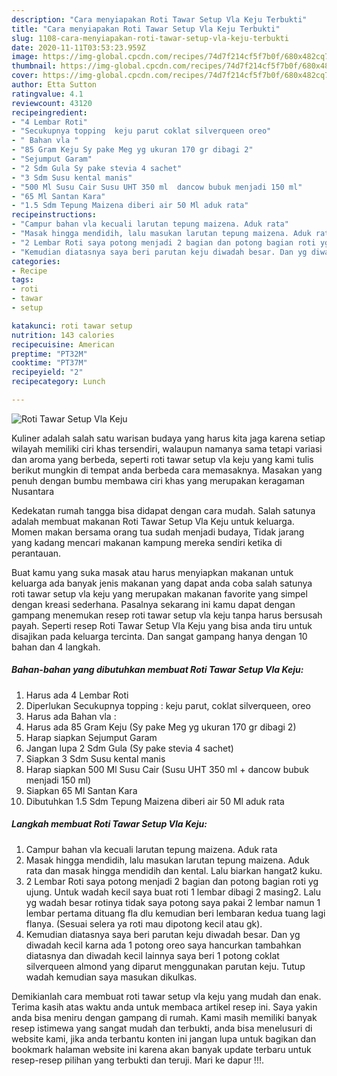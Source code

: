 ```yaml
---
description: "Cara menyiapakan Roti Tawar Setup Vla Keju Terbukti"
title: "Cara menyiapakan Roti Tawar Setup Vla Keju Terbukti"
slug: 1108-cara-menyiapakan-roti-tawar-setup-vla-keju-terbukti
date: 2020-11-11T03:53:23.959Z
image: https://img-global.cpcdn.com/recipes/74d7f214cf5f7b0f/680x482cq70/roti-tawar-setup-vla-keju-foto-resep-utama.jpg
thumbnail: https://img-global.cpcdn.com/recipes/74d7f214cf5f7b0f/680x482cq70/roti-tawar-setup-vla-keju-foto-resep-utama.jpg
cover: https://img-global.cpcdn.com/recipes/74d7f214cf5f7b0f/680x482cq70/roti-tawar-setup-vla-keju-foto-resep-utama.jpg
author: Etta Sutton
ratingvalue: 4.1
reviewcount: 43120
recipeingredient:
- "4 Lembar Roti"
- "Secukupnya topping  keju parut coklat silverqueen oreo"
- " Bahan vla "
- "85 Gram Keju Sy pake Meg yg ukuran 170 gr dibagi 2"
- "Sejumput Garam"
- "2 Sdm Gula Sy pake stevia 4 sachet"
- "3 Sdm Susu kental manis"
- "500 Ml Susu Cair Susu UHT 350 ml  dancow bubuk menjadi 150 ml"
- "65 Ml Santan Kara"
- "1.5 Sdm Tepung Maizena diberi air 50 Ml aduk rata"
recipeinstructions:
- "Campur bahan vla kecuali larutan tepung maizena. Aduk rata"
- "Masak hingga mendidih, lalu masukan larutan tepung maizena. Aduk rata dan masak hingga mendidih dan kental. Lalu biarkan hangat2 kuku."
- "2 Lembar Roti saya potong menjadi 2 bagian dan potong bagian roti yg ujung. Untuk wadah kecil saya buat roti 1 lembar dibagi 2 masing2. Lalu yg wadah besar rotinya tidak saya potong saya pakai 2 lembar namun 1 lembar pertama dituang fla dlu kemudian beri lembaran kedua tuang lagi flanya. (Sesuai selera ya roti mau dipotong kecil atau gk)."
- "Kemudian diatasnya saya beri parutan keju diwadah besar. Dan yg diwadah kecil karna ada 1 potong oreo saya hancurkan tambahkan diatasnya dan diwadah kecil lainnya saya beri 1 potong coklat silverqueen almond yang diparut menggunakan parutan keju. Tutup wadah kemudian saya masukan dikulkas."
categories:
- Recipe
tags:
- roti
- tawar
- setup

katakunci: roti tawar setup 
nutrition: 143 calories
recipecuisine: American
preptime: "PT32M"
cooktime: "PT37M"
recipeyield: "2"
recipecategory: Lunch

---
```



![Roti Tawar Setup Vla Keju](https://img-global.cpcdn.com/recipes/74d7f214cf5f7b0f/680x482cq70/roti-tawar-setup-vla-keju-foto-resep-utama.jpg)

Kuliner adalah salah satu warisan budaya yang harus kita jaga karena setiap wilayah memiliki ciri khas tersendiri, walaupun namanya sama tetapi variasi dan aroma yang berbeda, seperti roti tawar setup vla keju yang kami tulis berikut mungkin di tempat anda berbeda cara memasaknya. Masakan yang penuh dengan bumbu membawa ciri khas yang merupakan keragaman Nusantara



Kedekatan rumah tangga bisa didapat dengan cara mudah. Salah satunya adalah membuat makanan Roti Tawar Setup Vla Keju untuk keluarga. Momen makan bersama orang tua sudah menjadi budaya, Tidak jarang yang kadang mencari makanan kampung mereka sendiri ketika di perantauan.

Buat kamu yang suka masak atau harus menyiapkan makanan untuk keluarga ada banyak jenis makanan yang dapat anda coba salah satunya roti tawar setup vla keju yang merupakan makanan favorite yang simpel dengan kreasi sederhana. Pasalnya sekarang ini kamu dapat dengan gampang menemukan resep roti tawar setup vla keju tanpa harus bersusah payah.
Seperti resep Roti Tawar Setup Vla Keju yang bisa anda tiru untuk disajikan pada keluarga tercinta. Dan sangat gampang hanya dengan 10 bahan dan 4 langkah.


<!--inarticleads1-->

##### Bahan-bahan yang dibutuhkan membuat Roti Tawar Setup Vla Keju:

1. Harus ada 4 Lembar Roti
1. Diperlukan Secukupnya topping : keju parut, coklat silverqueen, oreo
1. Harus ada  Bahan vla :
1. Harus ada 85 Gram Keju (Sy pake Meg yg ukuran 170 gr dibagi 2)
1. Harap siapkan Sejumput Garam
1. Jangan lupa 2 Sdm Gula (Sy pake stevia 4 sachet)
1. Siapkan 3 Sdm Susu kental manis
1. Harap siapkan 500 Ml Susu Cair (Susu UHT 350 ml + dancow bubuk menjadi 150 ml)
1. Siapkan 65 Ml Santan Kara
1. Dibutuhkan 1.5 Sdm Tepung Maizena diberi air 50 Ml aduk rata




<!--inarticleads2-->

##### Langkah membuat  Roti Tawar Setup Vla Keju:

1. Campur bahan vla kecuali larutan tepung maizena. Aduk rata
1. Masak hingga mendidih, lalu masukan larutan tepung maizena. Aduk rata dan masak hingga mendidih dan kental. Lalu biarkan hangat2 kuku.
1. 2 Lembar Roti saya potong menjadi 2 bagian dan potong bagian roti yg ujung. Untuk wadah kecil saya buat roti 1 lembar dibagi 2 masing2. Lalu yg wadah besar rotinya tidak saya potong saya pakai 2 lembar namun 1 lembar pertama dituang fla dlu kemudian beri lembaran kedua tuang lagi flanya. (Sesuai selera ya roti mau dipotong kecil atau gk).
1. Kemudian diatasnya saya beri parutan keju diwadah besar. Dan yg diwadah kecil karna ada 1 potong oreo saya hancurkan tambahkan diatasnya dan diwadah kecil lainnya saya beri 1 potong coklat silverqueen almond yang diparut menggunakan parutan keju. Tutup wadah kemudian saya masukan dikulkas.




Demikianlah cara membuat roti tawar setup vla keju yang mudah dan enak. Terima kasih atas waktu anda untuk membaca artikel resep ini. Saya yakin anda bisa meniru dengan gampang di rumah. Kami masih memiliki banyak resep istimewa yang sangat mudah dan terbukti, anda bisa menelusuri di website kami, jika anda terbantu konten ini jangan lupa untuk bagikan dan bookmark halaman website ini karena akan banyak update terbaru untuk resep-resep pilihan yang terbukti dan teruji. Mari ke dapur !!!. 
